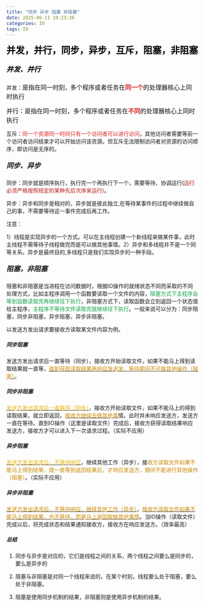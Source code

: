 ```yaml
---
title: "同步 异步 阻塞 非阻塞"
date: 2025-06-11 19:23:38
categories: IO
tags: IO
---
```


**<span style="font-size: 24px; color: rgb(0, 0, 0)">并发，并行，同步，异步，互斥，阻塞，非阻塞</span>**

##### **<span style="font-size: 18px; color: rgb(0, 0, 0)">并发、并行</span>**

并发：<span style="font-size: 16px; color: rgb(13, 13, 13)">是指在同一时刻</span>，<span style="font-size: 16px; color: rgb(13, 13, 13)">多个程序或者任务在</span>**<span style="font-size: 16px; color: rgb(220, 38, 38)">同一个</span>**<span style="font-size: 16px; color: rgb(13, 13, 13)">的处理器核心上同时执行</span>

<span style="font-size: 16px; color: rgb(13, 13, 13)">并行：是指在同一时刻，多个程序或者任务在</span>**<span style="font-size: 16px; color: rgb(220, 38, 38)">不同</span>**<span style="font-size: 16px; color: rgb(13, 13, 13)">的处理器核心上同时执行</span>

互斥：<span color="rgb(220, 38, 38)" fontsize="" style="color: rgb(220, 38, 38)">同一个资源同一时间只有一个访问者可以进行访问</span>，其他访问者需要等前一个访问者访问结束才可以开始访问该资源。但互斥无法限制访问者对资源的访问顺序，即访问是无序的。

##### <span style="font-size: 18px">同步、异步</span>

同步：同步就是顺序执行，执行完一个再执行下一个，需要等待、协调运行(<span color="rgb(185, 28, 28)" fontsize="" style="color: rgb(185, 28, 28)">运行必须严格按照规定的某种先后次序来运行)</span>。

异步：异步和同步是相对的，异步就是彼此独立,在等待某事件的过程中继续做自己的事，不需要等待这一事件完成后再工作。

注意：

1）线程是实现异步的一个方式。可以在主线程创建一个新线程来做某件事，此时主线程不需等待子线程做完而是可以做其他事情。2）异步和多线程并不是一个同等关系。异步是最终目的,多线程只是我们实现异步的一种手段。

##### <span style="font-size: 18px">阻塞，非阻塞</span>

阻塞和非阻塞是当进程在访问数据时，根据IO操作的就绪状态不同而采取的不同处理方式，比如主程序调用一个函数要读取一个文件的内容，<span color="rgb(22, 163, 74)" fontsize="" style="color: rgb(22, 163, 74)">阻塞方式下主程序会等到函数读取完再继续往下执行</span>，非阻塞方式下，读取函数会立刻返回一个状态值给主程序，<span color="rgb(22, 163, 74)" fontsize="" style="color: rgb(22, 163, 74)">主程序不等待文件读取完就继续往下执行</span>。一般来说可以分为：同步阻塞，同步非阻塞，异步阻塞，异步非阻塞。

以发送方发出请求要接收方读取某文件内容为例。

##### 同步阻塞

发送方发出请求后一直等待（同步），接收方开始读取文件，如果不能马上得到读取结果就一直等，<u><span color="rgb(202, 138, 4)" fontsize="" style="color: rgb(202, 138, 4)">直到获取读取结果再响应发送发，等待期间不可做其他操作（阻塞）</span></u>。

##### 同步非阻塞

<u><span color="#eab308" style="color: #eab308">发送方发出请求后一直等待（同步）</span></u>，接收方开始读取文件，如果不能马上的得到读取结果，就立即返回，<u><span color="#ca8a04" style="color: #ca8a04">接收方继续去做其他事</span></u>情。此时并未响应发送方，发送方一直在等待。直到IO操作（这里是读取文件）完成后，接收方获得读取结果响应发送方，接收方才可以进入下一次请求过程。（实际不应用）

##### 异步阻塞

<u><span color="#eab308" style="color: #eab308">发送方发出请求后，不等待响应</span></u>，继续其他工作（异步），接<span color="#ca8a04" style="color: #ca8a04">收方读取文件如果不能马上得到结果，就一直等到返回结果后，才响应发送方，期间不能进行其他操作（阻塞）</span>。（实际不应用）

##### 异步非阻塞

<u><span color="#ca8a04" style="color: #ca8a04">发送方发出请求后，不等待响应，继续其他工作（异步）</span></u>，<u><span color="#ca8a04" style="color: #ca8a04">接收方读取文件如果不能马上得到结果，也不等待，而是马上返回取做其他事情</span></u>。当IO操作（读取文件）完成以后，将完成状态和结果通知接收方，接收方在响应发送方。（效率最高）

##### 总结

1.  同步与异步是对应的，它们是线程之间的关系，两个线程之间要么是同步的，要么是异步的

2.  阻塞与非阻塞是对同一个线程来说的，在某个时刻，线程要么处于阻塞，要么处于非阻塞。

3.  阻塞是使用同步机制的结果，非阻塞则是使用异步机制的结果。
